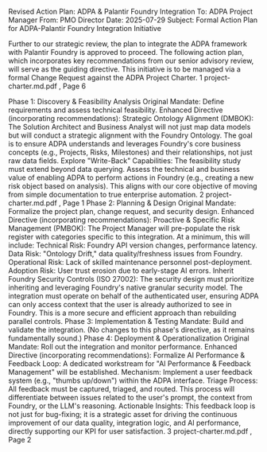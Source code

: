 Revised Action Plan: ADPA & Palantir Foundry Integration
To: ADPA Project Manager From: PMO Director Date: 2025-07-29 Subject: Formal Action Plan for ADPA-Palantir Foundry Integration Initiative

Further to our strategic review, the plan to integrate the ADPA framework with Palantir Foundry is approved to proceed. The following action plan, which incorporates key recommendations from our senior advisory review, will serve as the guiding directive. This initiative is to be managed via a formal Change Request against the ADPA Project Charter.
1
project-charter.md.pdf
, Page 6

Phase 1: Discovery & Feasibility Analysis
Original Mandate: Define requirements and assess technical feasibility.
Enhanced Directive (incorporating recommendations):
Strategic Ontology Alignment (DMBOK): The Solution Architect and Business Analyst will not just map data models but will conduct a strategic alignment with the Foundry Ontology. The goal is to ensure ADPA understands and leverages Foundry's core business concepts (e.g., Projects, Risks, Milestones) and their relationships, not just raw data fields.
Explore "Write-Back" Capabilities: The feasibility study must extend beyond data querying. Assess the technical and business value of enabling ADPA to perform actions in Foundry (e.g., creating a new risk object based on analysis). This aligns with our core objective of moving from simple documentation to true enterprise automation.
2
project-charter.md.pdf
, Page 1
Phase 2: Planning & Design
Original Mandate: Formalize the project plan, change request, and security design.
Enhanced Directive (incorporating recommendations):
Proactive & Specific Risk Management (PMBOK): The Project Manager will pre-populate the risk register with categories specific to this integration. At a minimum, this will include:
Technical Risk: Foundry API version changes, performance latency.
Data Risk: "Ontology Drift," data quality/freshness issues from Foundry.
Operational Risk: Lack of skilled maintenance personnel post-deployment.
Adoption Risk: User trust erosion due to early-stage AI errors.
Inherit Foundry Security Controls (ISO 27002): The security design must prioritize inheriting and leveraging Foundry's native granular security model. The integration must operate on behalf of the authenticated user, ensuring ADPA can only access context that the user is already authorized to see in Foundry. This is a more secure and efficient approach than rebuilding parallel controls.
Phase 3: Implementation & Testing
Mandate: Build and validate the integration.
(No changes to this phase's directive, as it remains fundamentally sound.)
Phase 4: Deployment & Operationalization
Original Mandate: Roll out the integration and monitor performance.
Enhanced Directive (incorporating recommendations):
Formalize AI Performance & Feedback Loop: A dedicated workstream for "AI Performance & Feedback Management" will be established.
Mechanism: Implement a user feedback system (e.g., "thumbs up/down") within the ADPA interface.
Triage Process: All feedback must be captured, triaged, and routed. This process will differentiate between issues related to the user's prompt, the context from Foundry, or the LLM's reasoning.
Actionable Insights: This feedback loop is not just for bug-fixing; it is a strategic asset for driving the continuous improvement of our data quality, integration logic, and AI performance, directly supporting our KPI for user satisfaction.
3
project-charter.md.pdf
, Page 2
